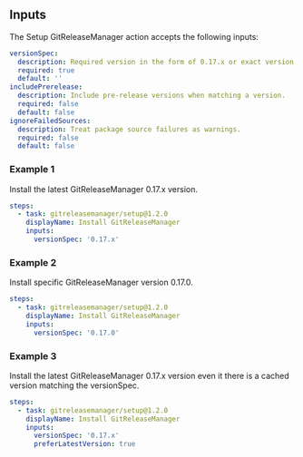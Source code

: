 ## Inputs

The Setup GitReleaseManager action accepts the following inputs:

```yaml
versionSpec:
  description: Required version in the form of 0.17.x or exact version like 0.17.0.
  required: true
  default: ''
includePrerelease:
  description: Include pre-release versions when matching a version.
  required: false
  default: false
ignoreFailedSources:
  description: Treat package source failures as warnings.
  required: false
  default: false
```

### Example 1

Install the latest GitReleaseManager 0.17.x version.

```yaml
steps:
  - task: gitreleasemanager/setup@1.2.0
    displayName: Install GitReleaseManager
    inputs:
      versionSpec: '0.17.x'
```

### Example 2

Install specific GitReleaseManager version 0.17.0.

```yaml
steps:
  - task: gitreleasemanager/setup@1.2.0
    displayName: Install GitReleaseManager
    inputs:
      versionSpec: '0.17.0'
```

### Example 3

Install the latest GitReleaseManager 0.17.x version even it there is a cached version matching the versionSpec.

```yaml
steps:
  - task: gitreleasemanager/setup@1.2.0
    displayName: Install GitReleaseManager
    inputs:
      versionSpec: '0.17.x'
      preferLatestVersion: true
```
